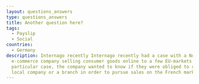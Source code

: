 ```yaml
---
layout: questions_answers
type: questions_answers
title: Another question here?
tags:
  - Payslip
  - Social
countries:
  - Germany
description: Internago recently Internago recently had a case with a Nordic
  e-commerce company selling consumer goods online to a few EU-markets. In this
  particular case, the company wanted to know if they were obliged to register a
  local company or a branch in order to pursue sales on the French market.
---
```

